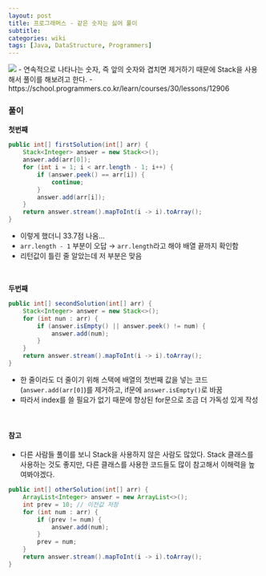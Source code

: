 ```yaml
---
layout: post
title: 프로그래머스 - 같은 숫자는 싫어 풀이
subtitle: 
categories: wiki
tags: [Java, DataStructure, Programmers]
---
```

<img src="https://dajeongdev.github.io/assets/images/posts/programmers-12906.png">
- 연속적으로 나타나는 숫자, 즉 앞의 숫자와 겹치면 제거하기 때문에 Stack을 사용해서 풀이를 해보려고 한다.
- https://school.programmers.co.kr/learn/courses/30/lessons/12906
<br/>   

### 풀이
**첫번째**
```java
public int[] firstSolution(int[] arr) {
	Stack<Integer> answer = new Stack<>();
	answer.add(arr[0]);
	for (int i = 1; i < arr.length - 1; i++) {
		if (answer.peek() == arr[i]) {
			continue;
		}
		answer.add(arr[i]);
	}
	return answer.stream().mapToInt(i -> i).toArray();
}
```
- 이렇게 했더니 33.7점 나옴…
- `arr.length - 1` 부분이 오답 → `arr.length`라고 해야 배열 끝까지 확인함
- 리턴값이 틀린 줄 알았는데 저 부분은 맞음
<br/>

**두번째**
```java
public int[] secondSolution(int[] arr) {
	Stack<Integer> answer = new Stack<>();
	for (int nun : arr) {
		if (answer.isEmpty() || answer.peek() != num) {
			answer.add(num);
		}
	}
	return answer.stream().mapToInt(i -> i).toArray();
}
```
- 한 줄이라도 더 줄이기 위해 스택에 배열의 첫번째 값을 넣는 코드(`answer.add(arr[0]`)를 제거하고, if문에 `answer.isEmpty()`로 바꿈
- 따라서 index를 쓸 필요가 없기 때문에 향상된 for문으로 조금 더 가독성 있게 작성
<br/>

#### 참고
- 다른 사람들 풀이를 보니 Stack을 사용하지 않은 사람도 많았다. Stack 클래스를 사용하는 것도 좋지만, 다른 클래스를 사용한 코드들도 많이 참고해서 이해력을 높여봐야겠다.
```java
public int[] otherSolution(int[] arr) {
	ArrayList<Integer> answer = new ArrayList<>();
	int prev = 10; // 이전값 저장
	for (int num : arr) {
		if (prev != num) {
			answer.add(num);
		}
		prev = num;
	}
	return answer.stream().mapToInt(i -> i).toArray();
}
```